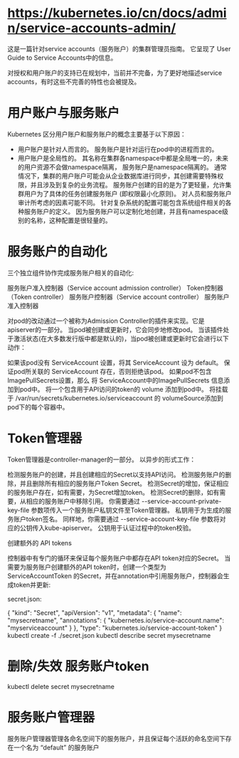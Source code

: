 

# https://kubernetes.io/cn/docs/admin/service-accounts-admin/

这是一篇针对service accounts（服务账户）的集群管理员指南。 它呈现了 User Guide to Service Accounts中的信息。

对授权和用户账户的支持已在规划中，当前并不完备，为了更好地描述service accounts，有时这些不完善的特性也会被提及。

# 用户账户与服务账户

Kubernetes 区分用户账户和服务账户的概念主要基于以下原因：

* 用户账户是针对人而言的。 服务账户是针对运行在pod中的进程而言的。
* 用户账户是全局性的。 其名称在集群各namespace中都是全局唯一的，未来的用户资源不会做namespace隔离， 服务账户是namespace隔离的。
通常情况下，集群的用户账户可能会从企业数据库进行同步，其创建需要特殊权限，并且涉及到复杂的业务流程。 服务账户创建的目的是为了更轻量，允许集群用户为了具体的任务创建服务账户 (即权限最小化原则)。
对人员和服务账户审计所考虑的因素可能不同。
针对复杂系统的配置可能包含系统组件相关的各种服务账户的定义。 因为服务账户可以定制化地创建，并且有namespace级别的名称，这种配置是很轻量的。

# 服务账户的自动化

三个独立组件协作完成服务账户相关的自动化:

服务账户准入控制器（Service account admission controller）
Token控制器（Token controller）
服务账户控制器（Service account controller）
服务账户准入控制器

对pod的改动通过一个被称为Admission Controller的插件来实现。它是apiserver的一部分。 当pod被创建或更新时，它会同步地修改pod。 当该插件处于激活状态(在大多数发行版中都是默认的)，当pod被创建或更新时它会进行以下动作：

如果该pod没有 ServiceAccount 设置，将其 ServiceAccount 设为 default。
保证pod所关联的 ServiceAccount 存在，否则拒绝该pod。
如果pod不包含 ImagePullSecrets设置，那么 将 ServiceAccount中的ImagePullSecrets 信息添加到pod中。
将一个包含用于API访问的token的 volume 添加到pod中。
将挂载于 /var/run/secrets/kubernetes.io/serviceaccount 的 volumeSource添加到pod下的每个容器中。

# Token管理器

Token管理器是controller-manager的一部分。 以异步的形式工作：

检测服务账户的创建，并且创建相应的Secret以支持API访问。
检测服务账户的删除，并且删除所有相应的服务账户Token Secret。
检测Secret的增加，保证相应的服务账户存在，如有需要，为Secret增加token。
检测Secret的删除，如有需要，从相应的服务账户中移除引用。
你需要通过 --service-account-private-key-file 参数项传入一个服务账户私钥文件至Token管理器。 私钥用于为生成的服务账户token签名。 同样地，你需要通过 --service-account-key-file 参数将对应的公钥传入kube-apiserver。 公钥用于认证过程中的token校验。

创建额外的 API tokens

控制器中有专门的循环来保证每个服务账户中都存在API token对应的Secret。 当需要为服务账户创建额外的API token时，创建一个类型为 ServiceAccountToken 的Secret，并在annotation中引用服务账户，控制器会生成token并更新:

secret.json:

{
    "kind": "Secret",
    "apiVersion": "v1",
    "metadata": {
        "name": "mysecretname",
        "annotations": {
            "kubernetes.io/service-account.name": "myserviceaccount"
        }
    },
    "type": "kubernetes.io/service-account-token"
}
kubectl create -f ./secret.json
kubectl describe secret mysecretname
# 删除/失效 服务账户token

kubectl delete secret mysecretname

# 服务账户管理器

服务账户管理器管理各命名空间下的服务账户，并且保证每个活跃的命名空间下存在一个名为 “default” 的服务账户